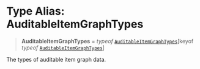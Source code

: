 # Type Alias: AuditableItemGraphTypes

> **AuditableItemGraphTypes** = *typeof* [`AuditableItemGraphTypes`](../variables/AuditableItemGraphTypes.md)\[keyof *typeof* [`AuditableItemGraphTypes`](../variables/AuditableItemGraphTypes.md)\]

The types of auditable item graph data.
